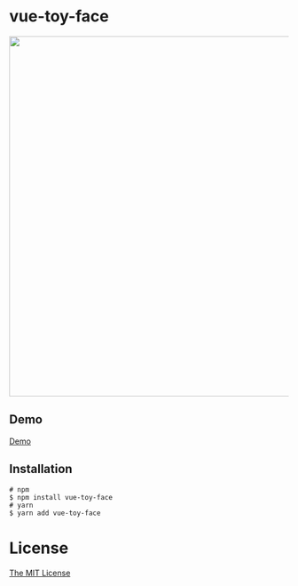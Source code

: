 # vue-toy-face

<p align="center">
<img width="648" src="https://user-images.githubusercontent.com/58827166/183727670-e5909d83-0e15-431c-af05-d626ab1a8492.png">
</p>

## Demo

[Demo](https://vue-toy-face.vercel.app/)

## Installation

```shell
# npm
$ npm install vue-toy-face
# yarn
$ yarn add vue-toy-face
```

# License

[The MIT License](http://opensource.org/licenses/MIT)
